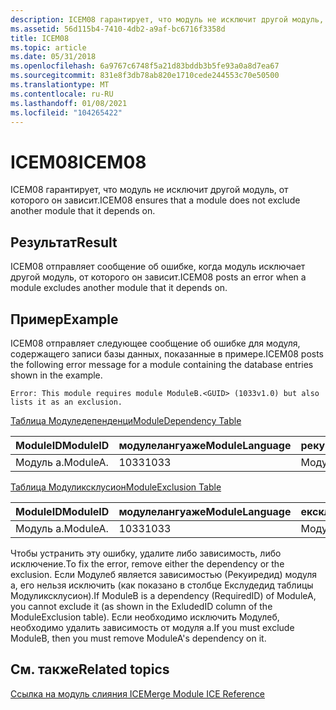 ```yaml
---
description: ICEM08 гарантирует, что модуль не исключит другой модуль, от которого он зависит.
ms.assetid: 56d115b4-7410-4db2-a9af-bc6716f3358d
title: ICEM08
ms.topic: article
ms.date: 05/31/2018
ms.openlocfilehash: 6a9767c6748f5a21d83bddb3b5fe93a0a8d7ea67
ms.sourcegitcommit: 831e8f3db78ab820e1710cede244553c70e50500
ms.translationtype: MT
ms.contentlocale: ru-RU
ms.lasthandoff: 01/08/2021
ms.locfileid: "104265422"
---
```

# <a name="icem08"></a><span data-ttu-id="c396d-103">ICEM08</span><span class="sxs-lookup"><span data-stu-id="c396d-103">ICEM08</span></span>

<span data-ttu-id="c396d-104">ICEM08 гарантирует, что модуль не исключит другой модуль, от которого он зависит.</span><span class="sxs-lookup"><span data-stu-id="c396d-104">ICEM08 ensures that a module does not exclude another module that it depends on.</span></span>

## <a name="result"></a><span data-ttu-id="c396d-105">Результат</span><span class="sxs-lookup"><span data-stu-id="c396d-105">Result</span></span>

<span data-ttu-id="c396d-106">ICEM08 отправляет сообщение об ошибке, когда модуль исключает другой модуль, от которого он зависит.</span><span class="sxs-lookup"><span data-stu-id="c396d-106">ICEM08 posts an error when a module excludes another module that it depends on.</span></span>

## <a name="example"></a><span data-ttu-id="c396d-107">Пример</span><span class="sxs-lookup"><span data-stu-id="c396d-107">Example</span></span>

<span data-ttu-id="c396d-108">ICEM08 отправляет следующее сообщение об ошибке для модуля, содержащего записи базы данных, показанные в примере.</span><span class="sxs-lookup"><span data-stu-id="c396d-108">ICEM08 posts the following error message for a module containing the database entries shown in the example.</span></span>

``` syntax
Error: This module requires module ModuleB.<GUID> (1033v1.0) but also 
lists it as an exclusion.
```

[<span data-ttu-id="c396d-109">Таблица Модуледепенденци</span><span class="sxs-lookup"><span data-stu-id="c396d-109">ModuleDependency Table</span></span>](moduledependency-table.md)



| <span data-ttu-id="c396d-110">ModuleID</span><span class="sxs-lookup"><span data-stu-id="c396d-110">ModuleID</span></span>             | <span data-ttu-id="c396d-111">модулелангуаже</span><span class="sxs-lookup"><span data-stu-id="c396d-111">ModuleLanguage</span></span> | <span data-ttu-id="c396d-112">рекуиредид</span><span class="sxs-lookup"><span data-stu-id="c396d-112">RequiredID</span></span>           | <span data-ttu-id="c396d-113">рекуиредлангуаже</span><span class="sxs-lookup"><span data-stu-id="c396d-113">RequiredLanguage</span></span> | <span data-ttu-id="c396d-114">RequiredVersion</span><span class="sxs-lookup"><span data-stu-id="c396d-114">RequiredVersion</span></span> |
|----------------------|----------------|----------------------|------------------|-----------------|
| <span data-ttu-id="c396d-115">Модуль а.<GUID></span><span class="sxs-lookup"><span data-stu-id="c396d-115">ModuleA.<GUID></span></span> | <span data-ttu-id="c396d-116">1033</span><span class="sxs-lookup"><span data-stu-id="c396d-116">1033</span></span>           | <span data-ttu-id="c396d-117">Модулеб.<GUID></span><span class="sxs-lookup"><span data-stu-id="c396d-117">ModuleB.<GUID></span></span> | <span data-ttu-id="c396d-118">1033</span><span class="sxs-lookup"><span data-stu-id="c396d-118">1033</span></span>             | <span data-ttu-id="c396d-119">1.0</span><span class="sxs-lookup"><span data-stu-id="c396d-119">1.0</span></span>             |



 

[<span data-ttu-id="c396d-120">Таблица Модуликсклусион</span><span class="sxs-lookup"><span data-stu-id="c396d-120">ModuleExclusion Table</span></span>](moduleexclusion-table.md)



| <span data-ttu-id="c396d-121">ModuleID</span><span class="sxs-lookup"><span data-stu-id="c396d-121">ModuleID</span></span>             | <span data-ttu-id="c396d-122">модулелангуаже</span><span class="sxs-lookup"><span data-stu-id="c396d-122">ModuleLanguage</span></span> | <span data-ttu-id="c396d-123">ексклудедид</span><span class="sxs-lookup"><span data-stu-id="c396d-123">ExcludedID</span></span>           | <span data-ttu-id="c396d-124">ексклудедлангуаже</span><span class="sxs-lookup"><span data-stu-id="c396d-124">ExcludedLanguage</span></span> | <span data-ttu-id="c396d-125">ексклудедминверсион</span><span class="sxs-lookup"><span data-stu-id="c396d-125">ExcludedMinVersion</span></span> | <span data-ttu-id="c396d-126">ексклудедмаксверсион</span><span class="sxs-lookup"><span data-stu-id="c396d-126">ExcludedMaxVersion</span></span> |
|----------------------|----------------|----------------------|------------------|--------------------|--------------------|
| <span data-ttu-id="c396d-127">Модуль а.<GUID></span><span class="sxs-lookup"><span data-stu-id="c396d-127">ModuleA.<GUID></span></span> | <span data-ttu-id="c396d-128">1033</span><span class="sxs-lookup"><span data-stu-id="c396d-128">1033</span></span>           | <span data-ttu-id="c396d-129">Модулеб.<GUID></span><span class="sxs-lookup"><span data-stu-id="c396d-129">ModuleB.<GUID></span></span> | <span data-ttu-id="c396d-130">1033</span><span class="sxs-lookup"><span data-stu-id="c396d-130">1033</span></span>             |                    | <span data-ttu-id="c396d-131">1.0</span><span class="sxs-lookup"><span data-stu-id="c396d-131">1.0</span></span>                |



 

<span data-ttu-id="c396d-132">Чтобы устранить эту ошибку, удалите либо зависимость, либо исключение.</span><span class="sxs-lookup"><span data-stu-id="c396d-132">To fix the error, remove either the dependency or the exclusion.</span></span> <span data-ttu-id="c396d-133">Если Модулеб является зависимостью (Рекуиредид) модуля a, его нельзя исключить (как показано в столбце Екслудедид таблицы Модуликсклусион).</span><span class="sxs-lookup"><span data-stu-id="c396d-133">If ModuleB is a dependency (RequiredID) of ModuleA, you cannot exclude it (as shown in the ExludedID column of the ModuleExclusion table).</span></span> <span data-ttu-id="c396d-134">Если необходимо исключить Модулеб, необходимо удалить зависимость от модуля а.</span><span class="sxs-lookup"><span data-stu-id="c396d-134">If you must exclude ModuleB, then you must remove ModuleA's dependency on it.</span></span>

## <a name="related-topics"></a><span data-ttu-id="c396d-135">См. также</span><span class="sxs-lookup"><span data-stu-id="c396d-135">Related topics</span></span>

<dl> <dt>

[<span data-ttu-id="c396d-136">Ссылка на модуль слияния ICE</span><span class="sxs-lookup"><span data-stu-id="c396d-136">Merge Module ICE Reference</span></span>](merge-module-ice-reference.md)
</dt> </dl>

 

 




